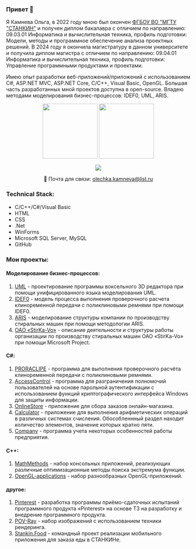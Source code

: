 ### Привет 👋 

Я Камнева Ольга, в 2022 году мною был окончен [ФГБОУ ВО "МГТУ "СТАНКИН"](https://stankin.ru) и получен диплом бакалавра с отличием по направлению: 09.03.01 Информатика и вычислительная техника, профиль подготовки: Модели, методы и программное обеспечение анализа проектных решений. В 2024 году я окончила магистратуру в данном университете и получила диплом магистра с отличием по направлению: 09.04.01 Информатика и вычислительная техника, профиль подготовки: Управление программными продуктами и проектами.

Имею опыт разработки веб-приложений/приложений с использованием C#, ASP.NET MVC, ASP.NET Core, C/C++, Visual Basic, OpenGL. Большая часть разработанных мной проектов доступна в open-source. Владею методами моделирования бизнес-процессов: IDEF0, UML, ARIS.

<p align='center'>
   <a href="https://github-readme-stats.vercel.app/api?username=kamneva&show_icons=true&count_private=true">
       <img height=150 src="https://github-readme-stats.vercel.app/api?username=kamneva&show_icons=true&count_private=true"/></a>
   <a href="https://github.com/kamneva/github-readme-stats">
       <img height=150 src="https://github-readme-stats.vercel.app/api/top-langs/?username=kamneva&layout=compact"/></a>
</p>

<p align='center'>
   <a href="https://t.me/blue_oleander">
       <img src="https://img.shields.io/badge/Telegram-2CA5E0?style=for-the-badge&logo=telegram&logoColor=white"/>
   </a>
<p align='center'>
  📧 Почта для связи: <a href='mailto:olechka.kamneva@list.ru'>olechka.kamneva@list.ru</a>
</p>

### Technical Stack:
* C/C++/C#/Visual Basic
* HTML
* CSS
* .Net
* WinForms
* Microsoft SQL Server, MySQL
* GitHub

### Мои проекты:

#### Моделирование бизнес-процессов:
1. [UML](https://github.com/kamneva/UML/blob/main/pdf/UML.pdf) - проектирование программы воксельного 3D редактора при помощи унифицированного языка моделирования UML.
2. [IDEF0](https://github.com/kamneva/IDEF0/blob/main/pdf/IDEF0.pdf) - модель процесса выполнения проверочного расчета клиноременной передачи с поликлиновыми ремнями при помощи IDEF0.
3. [ARIS](https://github.com/kamneva/ARIS/blob/main/pdf/ARIS.pdf) - моделирование структуры компании по производству стиральных машин при помощи методологии ARIS.
4. [ОАО «StirKa-Vo»](https://github.com/kamneva/StirKa-Vo/blob/main/pdf/StirKa-Vo.pdf) - описание деятельности и структуры работы организации по производству стиральных машин ОАО «StirKa-Vo» при помощи Microsoft Project.

#### C#:
1. [PRORACLIPE](https://github.com/kamneva/PRORACLIPE) - программа для выполнения проверочного расчёта клиноременной передачи с поликлиновыми ремнями.
2. [AccessСontrol](https://github.com/kamneva/access_control) - программа для разграничения полномочий пользователей на основе парольной аутентификации с использованием функций криптографического интерфейса Windows для защиты информации.
3. [OnlineStore](https://github.com/kamneva/online-store) - приложение для сбора заказов онлайн-магазина.
4. [Calculator](https://github.com/kamneva/calculator) - приложение для выполнения арифметических операций в различных системах счисления. Обособленнный раздел находит количество элементов, значение которых кратно пяти. 
5. [Company](https://github.com/kamneva/company) - программа учета некоторых особенностей работы предприятия.

#### C++:
1. [MathMethods](https://github.com/kamneva/optimization-methods) - набор консольных приложений, реализующих различные оптимизационные методы поиска экстремума функции.
2. [OpenGL-applications](https://github.com/kamneva/OpenGL) - набор разнообразных OpenGL-приложений.

#### другое:
1. [Pinterest](https://github.com/kamneva/Pinterest/blob/main/pdf/Pinterest.pdf) - разработка программы приёмо-сдаточных испытаний программного продукта «Pinterest» на основе ТЗ на разработку и внедрение программного продукта.
2. [POV-Ray](https://github.com/kamneva/POV-Ray) - набор изображений с использованием техники рендеринга.
4. [Stankin.Food](https://github.com/kamneva/StankinFood) - командный проект реализации мобильного приложения для заказа еды в СТАНКИНе.
